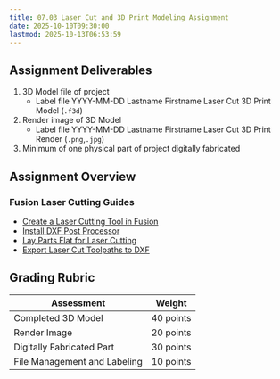 ```yaml
---
title: 07.03 Laser Cut and 3D Print Modeling Assignment
date: 2025-10-10T09:30:00
lastmod: 2025-10-13T06:53:59
---
```


## Assignment Deliverables

1. 3D Model file of project
   - Label file YYYY-MM-DD Lastname Firstname Laser Cut 3D Print Model (`.f3d`)
2. Render image of 3D Model
   - Label file YYYY-MM-DD Lastname Firstname Laser Cut 3D Print Render (`.png`,`.jpg`)
3. Minimum of one physical part of project digitally fabricated

## Assignment Overview

### Fusion Laser Cutting Guides

- [Create a Laser Cutting Tool in Fusion](../../../../digital-fabrication/laser-cutting/fusion-360-create-laser-cutting-tool.md)
- [Install DXF Post Processor](../../../../3d-modeling/fusion-360/install-dxf-post-processor-fusion-360.md)
- [Lay Parts Flat for Laser Cutting](../../../../digital-fabrication/laser-cutting/lay-parts-flat-for-laser-cutting-fusion-360.md)
- [Export Laser Cut Toolpaths to DXF](../../../../digital-fabrication/laser-cutting/export-laser-cut-toolpaths-to-dxf-fusion-360.md)

## Grading Rubric

<div class="responsive-table-markdown">

| Assessment                   | Weight    |
| ---------------------------- | --------- |
| Completed 3D Model           | 40 points |
| Render Image                 | 20 points |
| Digitally Fabricated Part    | 30 points |
| File Management and Labeling | 10 points |

</div>
